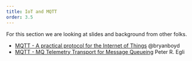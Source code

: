 ```yaml
---
title: IoT and MQTT
order: 3.5
---
```


For this section we are looking at slides and background from other folks.

* [MQTT - A practical protocol for the Internet of Things](https://www.slideshare.net/BryanBoyd/mqtt-austin-api) @bryanboyd
* [MQTT - MQ Telemetry Transport for Message Queueing](https://www.slideshare.net/PeterREgli/mq-telemetry-transport) Peter R. Egli